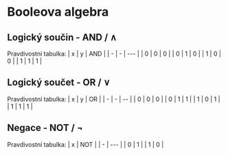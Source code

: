 # Booleova algebra
## Logický součin - AND / ∧
Pravdivostní tabulka:
| x | y | AND |
| - | - | --- |
| 0 | 0 |  0  |
| 0 | 1 |  0  |
| 1 | 0 |  0  |
| 1 | 1 |  1  |

## Logický součet - OR / ∨
Pravdivostní tabulka:
| x | y | OR |
| - | - | -- |
| 0 | 0 | 0  |
| 0 | 1 | 1  |
| 1 | 0 | 1  |
| 1 | 1 | 1  |

## Negace - NOT / ¬
Pravdivostní tabulka:
| x | NOT |
| - | --- |
| 0 |  1  |
| 1 |  0  |
